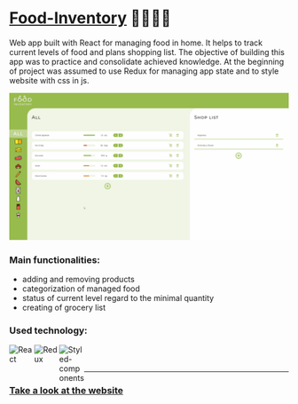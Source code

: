 # [Food-Inventory](https://food-inventory.netlify.app/) 🍆🥦🥔🍞



Web app built with React for managing food in home. It helps to track current levels of food and plans shopping list. The objective of building this app was to practice and consolidate achieved knowledge. At the beginning of project was assumed to use Redux for managing app state and to style website with css in js.

![](images/food-inventory.gif)

### Main functionalities:
- adding and removing products
- categorization of managed food 
- status of current level regard to the minimal quantity 
- creating of grocery list 

### Used technology:
<img align="left" alt="React" width="45" src="https://user-images.githubusercontent.com/63014373/90679762-f007c400-e260-11ea-8a26-0f48cf80da77.png" />
<img align="left" alt="Redux" width="45" src="https://user-images.githubusercontent.com/63014373/90680617-68bb5000-e262-11ea-8afa-2bc2f583581b.png" />
<img align="left" alt="Styled-components" width="45" src="https://user-images.githubusercontent.com/63014373/90680776-a9b36480-e262-11ea-9d7c-359bb95d9547.png" />

<br><br>
***
### [Take a look at the website](https://food-inventory.netlify.app/)

